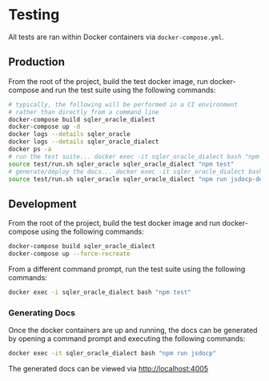 # Testing
All tests are ran within Docker containers via `docker-compose.yml`.

## Production
From the root of the project, build the test docker image, run docker-compose and run the test suite using the following commands:
```sh
# typically, the following will be performed in a CI environment
# rather than directly from a command line
docker-compose build sqler_oracle_dialect
docker-compose up -d
docker logs --details sqler_oracle
docker logs --details sqler_oracle_dialect
docker ps -a
# run the test suite... docker exec -it sqler_oracle_dialect bash "npm test"
source test/run.sh sqler_oracle sqler_oracle_dialect "npm test"
# generate/deploy the docs... docker exec -it sqler_oracle_dialect bash "npm run jsdoc-deploy"
source test/run.sh sqler_oracle sqler_oracle_dialect "npm run jsdocp-deploy"
```

## Development
From the root of the project, build the test docker image and run docker-compose using the following commands:
```sh
docker-compose build sqler_oracle_dialect
docker-compose up --force-recreate
```

From a different command prompt, run the test suite using the following commands:
```sh
docker exec -i sqler_oracle_dialect bash "npm test"
```

### Generating Docs
Once the docker containers are up and running, the docs can be generated by opening a command prompt and executing the following commands:
```sh
docker exec -it sqler_oracle_dialect bash "npm run jsdocp"
```

The generated docs can be viewed via [http://localhost:4005](http://localhost:4005)